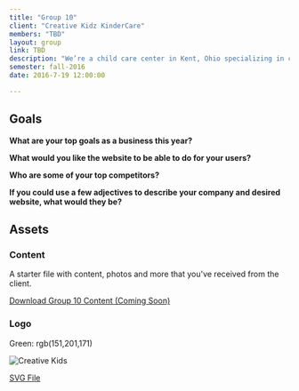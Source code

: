 ```yaml
---
title: "Group 10"
client: "Creative Kidz KinderCare"
members: "TBD"
layout: group
link: TBD
description: "We’re a child care center in Kent, Ohio specializing in creative learning experiences for your child, fostering educational exploration and relationship building opportunities that will last a lifetime"
semester: fall-2016
date: 2016-7-19 12:00:00

---
```


## Goals

**What are your top goals as a business this year?**


**What would you like the website to be able to do for your users?**

**Who are some of your top competitors?**


**If you could use a few adjectives to describe your company and desired website, what would they be?**


## Assets

### Content

A starter file with content, photos and more that you've received from the client.  

<a href="/class/groups/assets/group10/Group-10-Content.zip">Download Group 10 Content (Coming Soon)</a>

### Logo

Green: rgb(151,201,171)

<img src="/class/groups/assets/group10/creativekids.svg" alt="Creative Kids" />

<a href="/class/groups/assets/group10/creativekids.svg">SVG File</a>
